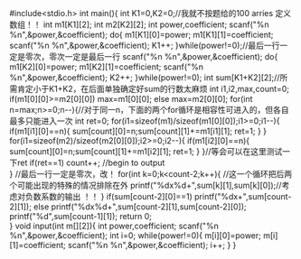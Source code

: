 #include<stdio.h>
int main(){
	int K1=0,K2=0;//我就不按题给的100 arries 定义数组！！ 
	int m1[K1][2];
	int m2[K2][2];
	int power,coefficient;
	scanf("%n %n",&power,&coefficient);
 	do{
 		m1[K1][0]=power;
 		m1[K1][1]=coefficient;
 		scanf("%n %n",&power,&coefficient);
 		K1++;
	}while(power!=0);//最后一行一定是零次，零次一定是最后一行 
	scanf("%n %n",&power,&coefficient);
 	do{
 		m1[K2][0]=power;
 		m1[K2][1]=coefficient;
 		scanf("%n %n",&power,&coefficient);
 		K2++;
	}while(power!=0);
	int sum[K1+K2][2];//所需肯定小于K1+K2，在后面单独确定好sum的行数太麻烦 
    int i1,i2,max,count=0;
    if(m1[0][0]>=m2[0][0])
	max=m1[0][0];
	else
	max=m2[0][0];
	for(int n=max;n>=0;n--){//对于同一n，下面的两个for循环是相容性可进入的，但各自最多只能进入一次 
		int ret=0;
    	for(i1=sizeof(m1)/sizeof(m1[0][0]);i1>=0;i1--){
    		if(m1[i1][0]==n){
    			sum[count][0]=n;sum[count][1]+=m1[i1][1];
    			ret=1;
			}
		}
		for(i1=sizeof(m2)/sizeof(m2[0][0]);i2>=0;i2--){
    		if(m1[i2][0]==n){
    			sum[count][0]=n;sum[count][1]+=m1[i2][1];
    			ret=1;
			}
		}//等会可以在这里测试一下ret 
		if(ret==1) 
		count++;
		//begin to output			    
	}							//最后一行一定是零次，改！ 
	for(int k=0;k<count-2;k++){   //这一个循环把后两个可能出现的特殊的情况排除在外 
		printf("%dx%d+",sum[k][1],sum[k][0]);//考虑对负数系数的输出 ！！ 
	}
	if(sum[count-2][0]==1)
	printf("%dx+",sum[count-2][1]);
	else
	printf("%dx%d+",sum[count-2][1],sum[count-2][0]);
	printf("%d",sum[count-1][1]);
	return 0;	     	
} 
void input(int m[][2]){
	int power,coefficient;
	scanf("%n %n",&power,&coefficient);
 	int i=0;
 	while(power!=0){
 		m[i][0]=power;
 		m[i][1]=coefficient;
 		scanf("%n %n",&power,&coefficient);
 		i++;
	}
}
